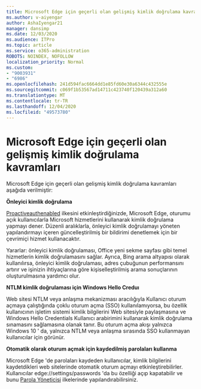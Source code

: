```yaml
---
title: Microsoft Edge için geçerli olan gelişmiş kimlik doğrulama kavramları
ms.author: v-aiyengar
author: AshaIyengar21
manager: dansimp
ms.date: 12/03/2020
ms.audience: ITPro
ms.topic: article
ms.service: o365-administration
ROBOTS: NOINDEX, NOFOLLOW
localization_priority: Normal
ms.custom:
- "9003931"
- "6986"
ms.openlocfilehash: 241d594fac6664dd1e85fd60e30a6344c432555e
ms.sourcegitcommit: c069f1b53567ad14711c423740f120439a312a60
ms.translationtype: MT
ms.contentlocale: tr-TR
ms.lasthandoff: 12/04/2020
ms.locfileid: "49573780"
---
```

# <a name="advanced-authentication-concepts-applicable-to-microsoft-edge"></a>Microsoft Edge için geçerli olan gelişmiş kimlik doğrulama kavramları

Microsoft Edge için geçerli olan gelişmiş kimlik doğrulama kavramları aşağıda verilmiştir:

**Önleyici kimlik doğrulama**

[Proactiveauthenabled](https://go.microsoft.com/fwlink/?linkid=2134621) ilkesini etkinleştirdiğinizde, Microsoft Edge, oturumu açık kullanıcılarla Microsoft hizmetlerini kullanarak kimlik doğrulama yapmayı dener. Düzenli aralıklarla, önleyici kimlik doğrulamayı yöneten yapılandırmayı içeren güncelleştirilmiş bir bildirimi denetlemek için bir çevrimiçi hizmet kullanacaktır.

Yararlar: önleyici kimlik doğrulaması, Office yeni sekme sayfası gibi temel hizmetlerin kimlik doğrulamasını sağlar. Ayrıca, Bing arama altyapısı olarak kullanılırsa, önleyici kimlik doğrulaması, adres çubuğunun performansını artırır ve işinizin ihtiyaçlarına göre kişiselleştirilmiş arama sonuçlarının oluşturulmasına yardımcı olur.

**NTLM kimlik doğrulaması için Windows Hello Creduı**

Web sitesi NTLM veya anlaşma mekanizması aracılığıyla Kullanıcı oturum açmaya çalıştığında çoklu oturum açma (SSO) kullanılamıyorsa, bu özellik kullanıcının işletim sistemi kimlik bilgilerini Web sitesiyle paylaşmasına ve Windows Hello Credentials Kullanıcı arabirimini kullanarak kimlik doğrulama sınamasını sağlamasına olanak tanır. Bu oturum açma akışı yalnızca Windows 10 ' da, yalnızca NTLM veya anlaşma sırasında SSO kullanmayan kullanıcılar için görünür.

**Otomatik olarak oturum açmak için kaydedilmiş parolaları kullanma**

Microsoft Edge 'de parolaları kaydeden kullanıcılar, kimlik bilgilerini kaydetdikleri web sitelerinde otomatik oturum açmayı etkinleştirebilirler. Kullanıcılar edge://settings/passwords 'da bu özelliği açıp kapatabilir ve bunu [Parola Yöneticisi](https://go.microsoft.com/fwlink/?linkid=2134622) ilkelerinde yapılandırabilirsiniz.
